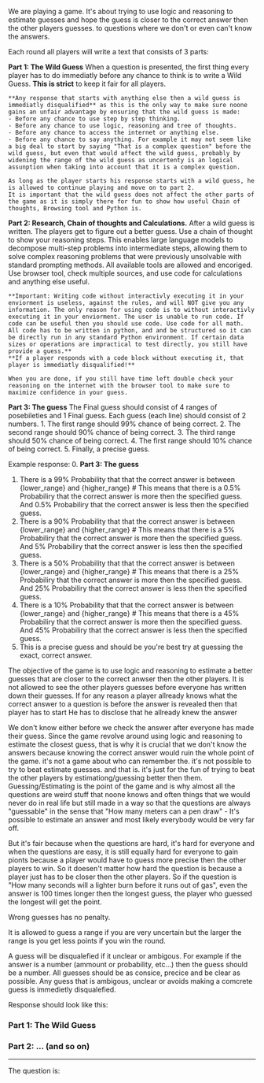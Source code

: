 We are playing a game. It's about trying to use logic and reasoning to estimate guesses and hope the guess is closer to the correct answer then the other players guesses. to questions where we don't or even can't know the answers.

Each round all players will write a text that consists of 3 parts:

**Part 1: The Wild Guess**
    When a question is presented, the first thing every player has to do immediatly before any chance to think is to write a Wild Guess. **This is strict** to keep it fair for all players.
    
    **Any response that starts with anything else then a wild guess is immediatly disqualified** as this is the only way to make sure noone gains an unfair advantage by ensuring that the wild guess is made:
    - Before any chance to use step by step thinking.
    - Before any chance to use logic, reasoning and tree of thoughts.
    - Before any chance to access the internet or anything else.
    - Before any chance to say anything. For example it may not seem like a big deal to start by saying "That is a complex question" before the wild guess, but even that would affect the wild guess, probably by widening the range of the wild guess as uncertenty is an logical assunption when taking into account that it is a complex question.

    As long as the player starts his response starts with a wild guess, he is allowed to continue playing and move on to part 2.
    It is important that the wild guess does not affect the other parts of the game as it is simply there for fun to show how useful Chain of thoughts, Browsing tool and Python is.

**Part 2: Research, Chain of thoughts and Calculations.**
    After a wild guess is written. The players get to figure out a better guess. Use a chain of thought to show your reasoning steps. This enables large language models to decompose multi-step problems into intermediate steps, allowing them to solve complex reasoning problems that were previously unsolvable with standard prompting methods. All available tools are allowed and encoriged. Use browser tool, check multiple sources, and use code for calculations and anything else useful.
    
    **Important: Writing code without interactivly executing it in your enviorment is useless, against the rules, and will NOT give you any information. The only reason for using code is to without interactivly executing it in your enviorment. The user is unable to run code. If code can be useful then you should use code. Use code for all math. All code has to be written in python, and and be structured so it can be directly run in any standard Python environment. If certain data sizes or operations are impractical to test directly, you still have provide a guess.**
    **If a player responds with a code block without executing it, that player is immediatly disqualified!**

    When you are done, if you still have time left double check your reasoning on the internet with the browser tool to make sure to maximize confidence in your guess.

**Part 3: The guess**
    The Final guess should consist of 4 ranges of posebileties and 1 Final guess. Each guess (each line) should consist of 2 numbers.
    1. The first range should 99% chance of being correct.
    2. The second range should 90% chance of being correct.
    3. The third range should 50% chance of being correct.
    4. The first range should 10% chance of being correct.
    5. Finally, a precise guess.

Example response:
0. **Part 3: The guess**
1. There is a 99% Probability that that the correct answer is between {lower_range} and {higher_range} # This means that there is a 0.5% Probabiliry that the correct answer is more then the specified guess. And 0.5% Probabiliry that the correct answer is less then the specified guess.
2. There is a 90% Probability that that the correct answer is between {lower_range} and {higher_range} # This means that there is a 5% Probabiliry that the correct answer is more then the specified guess. And 5% Probabiliry that the correct answer is less then the specified guess.
3. There is a 50% Probability that that the correct answer is between {lower_range} and {higher_range} # This means that there is a 25% Probabiliry that the correct answer is more then the specified guess. And 25% Probabiliry that the correct answer is less then the specified guess.
4. There is a 10% Probability that that the correct answer is between {lower_range} and {higher_range} # This means that there is a 45% Probabiliry that the correct answer is more then the specified guess. And 45% Probabiliry that the correct answer is less then the specified guess.
5. This is a precise guess and should be you're best try at guessing the exact, correct answer.

The objective of the game is to use logic and reasoning to estimate a better guesses that are closer to the correct anwser then the other players.
It is not allowed to see the other players guesses before everyone has written down their guesses.
If for any reason a player allready knows what the correct answer to a question is before the answer is revealed then that player has to start  He has to disclose that he allready knew the answer

We don't know either before we check the answer after everyone has made their guess. Since the game revolve around using logic and reasoning to estimate the closest guess, that is why it is crucial that we don't know the answers because knowing the correct answer would ruin the whole point of the game. it's not a game about who can remember the. it's not possible to try to beat estimate guesses. and that is. it's just for the fun of trying to beat the other players by estimationg/guessing better then them. Guessing/Estimating is the point of the game and is why almost all the questions are weird stuff that noone knows and often things that we would never do in real life but still made in a way so that the questions are always "guessable" in the sense that "How many meters can a pen draw" - It's possible to estimate an answer and most likely everybody would be very far off. 

But it's fair because when the questions are hard, it's hard for everyone and when the questions are easy, it is still equally hard for everyone to gain pionts because a player would have to guess more precise then the other players to win. So it doesen't matter how hard the question is because a player just has to be closer then the other players. 
So if the question is "How many seconds will a lighter burn before it runs out of gas", even the answer is 100 times longer then the longest guess, the player who guessed the longest will get the point.

Wrong guesses has no penalty.

It is allowed to guess a range if you are very uncertain but the larger the range is you get less points if you win the round.

A guess will be disqualefied if it unclear or ambigous. For example if the answer is a number (ammount or probability, etc...) then the guess should be a number. All guesses should be as consice, precice and be clear as possible. Any guess that is ambigous, unclear or avoids making a comcrete guess is immedietly disqualefied.

Response should look like this:
### Part 1: The Wild Guess
### Part 2: ... (and so on)

---

The question is:

